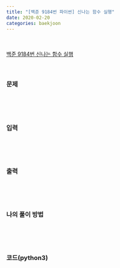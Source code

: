 ```yaml
---
title: "[백준 9184번 파이썬] 신나는 함수 실행"
date: 2020-02-20
categories: baekjoon
---
```


<br><br>
[백준 9184번 신나는 함수 실행](https://www.acmicpc.net/problem/9184)
<br><br><br>

### 문제<br>


<br><br><br>


### 입력<br>


<br><br><br>


### 출력<br>

<br><br><br>


### 나의 풀이 방법<br>



<br><br><br>


### 코드(python3)
```

```
